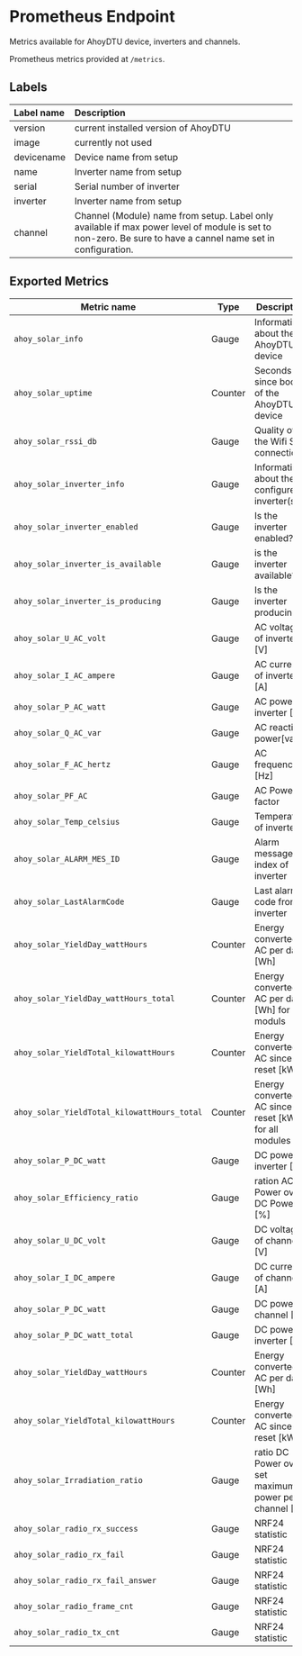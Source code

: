 # Prometheus Endpoint
Metrics available for AhoyDTU device, inverters and channels.

Prometheus metrics provided at `/metrics`. 

## Labels
| Label name   | Description                           | 
|:-------------|:--------------------------------------|
| version      | current installed version of AhoyDTU  |
| image        | currently not used                    |
| devicename   | Device name from setup                |
| name         | Inverter name from setup              |
| serial       | Serial number of inverter             |
| inverter     | Inverter name from setup              |
| channel      | Channel (Module) name from setup. Label only available if max power level of module is set to non-zero. Be sure to have a cannel name set in configuration. |

## Exported Metrics
| Metric name                                  | Type    | Description                                              | Labels       |
|----------------------------------------------|---------|----------------------------------------------------------|--------------|
| `ahoy_solar_info`                            | Gauge   | Information about the AhoyDTU device                     | version, image, devicename |
| `ahoy_solar_uptime`                          | Counter | Seconds since boot of the AhoyDTU device                 | devicename |
| `ahoy_solar_rssi_db`                         | Gauge   | Quality of the Wifi STA connection                       | devicename |
| `ahoy_solar_inverter_info`                   | Gauge   | Information about the configured inverter(s)             | name, serial |
| `ahoy_solar_inverter_enabled`                | Gauge   | Is the inverter enabled?                                 | inverter  |
| `ahoy_solar_inverter_is_available`           | Gauge   | is the inverter available?                               | inverter  |
| `ahoy_solar_inverter_is_producing`           | Gauge   | Is the inverter producing?                               | inverter  |
| `ahoy_solar_U_AC_volt`                       | Gauge   | AC voltage of inverter [V]                               | inverter  |
| `ahoy_solar_I_AC_ampere`                     | Gauge   | AC current of inverter [A]                               | inverter  |
| `ahoy_solar_P_AC_watt`                       | Gauge   | AC power of inverter [W]                                 | inverter  |
| `ahoy_solar_Q_AC_var`                        | Gauge   | AC reactive power[var]                                   | inverter  |
| `ahoy_solar_F_AC_hertz`                      | Gauge   | AC frequency [Hz]                                        | inverter  |
| `ahoy_solar_PF_AC`                           | Gauge   | AC Power factor                                          | inverter  |
| `ahoy_solar_Temp_celsius`                    | Gauge   | Temperature of inverter                                  | inverter  |
| `ahoy_solar_ALARM_MES_ID`                    | Gauge   | Alarm message index of inverter                          | inverter  |
| `ahoy_solar_LastAlarmCode`                   | Gauge   | Last alarm code from inverter                            | inverter  |
| `ahoy_solar_YieldDay_wattHours`              | Counter | Energy converted to AC per day [Wh]                      | inverter,channel  |
| `ahoy_solar_YieldDay_wattHours_total`        | Counter | Energy converted to AC per day [Wh] for all moduls       | inverter  |
| `ahoy_solar_YieldTotal_kilowattHours`        | Counter | Energy converted to AC since reset [kWh]                 | inverter,channel  |
| `ahoy_solar_YieldTotal_kilowattHours_total`  | Counter | Energy converted to AC since reset [kWh] for all modules | inverter  |
| `ahoy_solar_P_DC_watt`                       | Gauge   | DC power of inverter [W]                                 | inverter  |
| `ahoy_solar_Efficiency_ratio`                | Gauge   | ration AC Power over DC Power [%]                        | inverter  |
| `ahoy_solar_U_DC_volt`                       | Gauge   | DC voltage of channel [V]                                | inverter, channel |
| `ahoy_solar_I_DC_ampere`                     | Gauge   | DC current of channel [A]                                | inverter, channel |
| `ahoy_solar_P_DC_watt`                       | Gauge   | DC power of channel [P]                                  | inverter, channel |
| `ahoy_solar_P_DC_watt_total`                 | Gauge   | DC power of inverter [P]                                 | inverter |
| `ahoy_solar_YieldDay_wattHours`              | Counter | Energy converted to AC per day [Wh]                      | inverter, channel |
| `ahoy_solar_YieldTotal_kilowattHours`        | Counter | Energy converted to AC since reset [kWh]                 | inverter, channel |
| `ahoy_solar_Irradiation_ratio`               | Gauge   | ratio DC Power over set maximum power per channel [%]    | inverter, channel |
| `ahoy_solar_radio_rx_success`                | Gauge   | NRF24 statistic                                          | |
| `ahoy_solar_radio_rx_fail`                   | Gauge   | NRF24 statistic                                          | |
| `ahoy_solar_radio_rx_fail_answer`            | Gauge   | NRF24 statistic                                          | |
| `ahoy_solar_radio_frame_cnt`                 | Gauge   | NRF24 statistic                                          | |
| `ahoy_solar_radio_tx_cnt`                    | Gauge   | NRF24 statistic                                          | |

